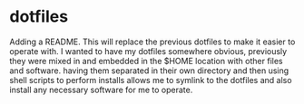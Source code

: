# dotfiles

Adding a README.  This will replace the previous dotfiles to make it easier to operate with.  I wanted to have my dotfiles somewhere obvious, previously they were mixed in and embedded in the $HOME location with other files and software.  having them separated in their own directory and then using shell scripts to perform installs allows me to symlink to the dotfiles and also install any necessary software for me to operate.
